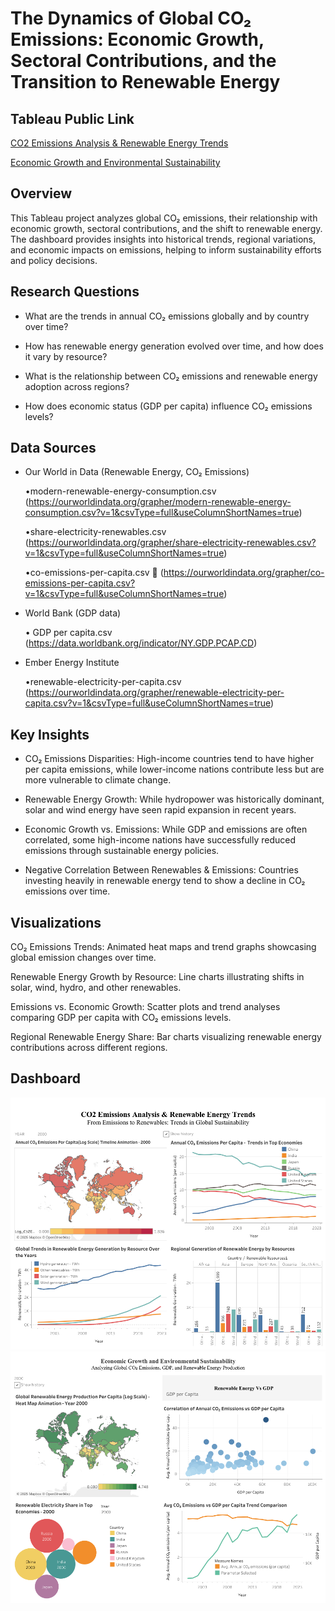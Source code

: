 # The Dynamics of Global CO₂ Emissions: Economic Growth, Sectoral Contributions, and the Transition to Renewable Energy

## Tableau Public Link

[CO2 Emissions Analysis & Renewable Energy Trends](https://public.tableau.com/app/profile/meenaa.raviselvam/viz/CO2EmissionsAnalysis_final/CO2EmissionsAnalysisRenewableEnergyTrends)

[Economic Growth and Environmental Sustainability](https://public.tableau.com/app/profile/meenaa.raviselvam/viz/CO2EmissionsAnalysis_final/EconomicGrowthandEnvironmentalSustainability)

## Overview

This Tableau project analyzes global CO₂ emissions, their relationship with economic growth, sectoral contributions, and the shift to renewable energy. The dashboard provides insights into historical trends, regional variations, and economic impacts on emissions, helping to inform sustainability efforts and policy decisions.

## Research Questions

* What are the trends in annual CO₂ emissions globally and by country over time?

* How has renewable energy generation evolved over time, and how does it vary by resource?

* What is the relationship between CO₂ emissions and renewable energy adoption across regions?

* How does economic status (GDP per capita) influence CO₂ emissions levels?

## Data Sources

* Our World in Data (Renewable Energy, CO₂ Emissions)

  •modern-renewable-energy-consumption.csv
   (https://ourworldindata.org/grapher/modern-renewable-energy-consumption.csv?v=1&csvType=full&useColumnShortNames=true)
  
  •share-electricity-renewables.csv
   (https://ourworldindata.org/grapher/share-electricity-renewables.csv?v=1&csvType=full&useColumnShortNames=true)
  
  •co-emissions-per-capita.csv 
   (https://ourworldindata.org/grapher/co-emissions-per-capita.csv?v=1&csvType=full&useColumnShortNames=true)

* World Bank (GDP data)
  
  •	GDP per capita.csv
   (https://data.worldbank.org/indicator/NY.GDP.PCAP.CD)
  
* Ember Energy Institute
  
   •renewable-electricity-per-capita.csv
    (https://ourworldindata.org/grapher/renewable-electricity-per-capita.csv?v=1&csvType=full&useColumnShortNames=true)

## Key Insights

* CO₂ Emissions Disparities: High-income countries tend to have higher per capita emissions, while lower-income nations contribute less but are more vulnerable to climate change.

* Renewable Energy Growth: While hydropower was historically dominant, solar and wind energy have seen rapid expansion in recent years.

* Economic Growth vs. Emissions: While GDP and emissions are often correlated, some high-income nations have successfully reduced emissions through sustainable energy policies.

* Negative Correlation Between Renewables & Emissions: Countries investing heavily in renewable energy tend to show a decline in CO₂ emissions over time.

## Visualizations

CO₂ Emissions Trends: Animated heat maps and trend graphs showcasing global emission changes over time.

Renewable Energy Growth by Resource: Line charts illustrating shifts in solar, wind, hydro, and other renewables.

Emissions vs. Economic Growth: Scatter plots and trend analyses comparing GDP per capita with CO₂ emissions levels.

Regional Renewable Energy Share: Bar charts visualizing renewable energy contributions across different regions.

## Dashboard

<img src="https://github.com/meenaavalu/THE-DYNAMICS-OF-GLOBAL-CO-EMISSIONS/blob/main/CO2 Emissions Analysis & Renewable Energy Trends.png" width="600">
<img src="https://github.com/meenaavalu/THE-DYNAMICS-OF-GLOBAL-CO-EMISSIONS/blob/main/Economic Growth and Environmental Sustainability.png" width="600">

